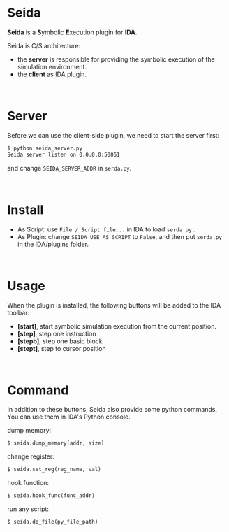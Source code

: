 # Seida

**Seida** is a **S**ymbolic **E**xecution plugin for **IDA**.

Seida is C/S architecture:
* the **server** is responsible for providing the symbolic execution of the simulation environment.
* the **client** as IDA plugin.

​     

# Server

Before we can use the client-side plugin, we need to start the server first:

```bash
$ python seida_server.py
Seida server listen on 0.0.0.0:50051
```

and change `SEIDA_SERVER_ADDR` in `serda.py`.

​                    

# Install

* As Script: use `File / Script file...` in IDA to load `serda.py` .
* As Plugin: change `SEIDA_USE_AS_SCRIPT` to `False`, and then put `serda.py` in the IDA/plugins folder.

​                

# Usage

When the plugin is installed, the following buttons will be added to the IDA toolbar:
* **[start]**, start symbolic simulation execution from the current position.
* **[step]**, step one instruction
* **[stepb]**, step one basic block
* **[stept]**, step to cursor position 

​             

# Command

In addition to these buttons, Seida also provide some python commands, You can use them in IDA's Python console.


dump memory:
```python
$ seida.dump_memory(addr, size)
```

change register:
```python
$ seida.set_reg(reg_name, val)
```

hook function:
```python
$ seida.hook_func(func_addr)
```

run any script:

```python
$ seida.do_file(py_file_path)
```

